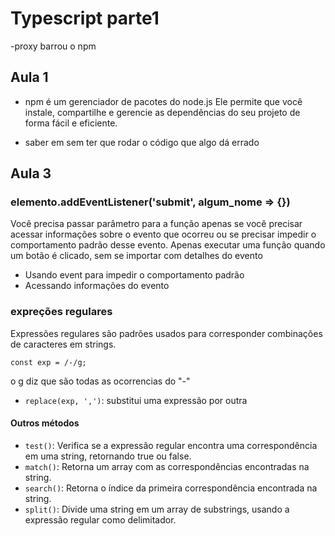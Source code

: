 # Typescript parte1

-proxy barrou o npm

## Aula 1

- npm é um gerenciador de pacotes do node.js
Ele permite que você instale, compartilhe e gerencie as dependências do seu projeto de forma fácil e eficiente.

- saber em sem ter que rodar o código que algo dá errado

## Aula 3

### elemento.addEventListener('submit', algum_nome => {})

Você precisa passar parâmetro para a função apenas se você precisar acessar informações sobre o evento que ocorreu ou se precisar impedir o comportamento padrão desse evento. Apenas executar uma função quando um botão é clicado, sem se importar com detalhes do evento

- Usando event para impedir o comportamento padrão
- Acessando informações do evento

### expreções regulares

Expressões regulares são padrões usados para corresponder combinações de caracteres em strings.

`const exp = /-/g;`  

o g diz que são todas as ocorrencias do "-"

- `replace(exp, ',')`: substitui uma expressão por outra

#### Outros métodos

- `test()`: Verifica se a expressão regular encontra uma correspondência em uma string, retornando true ou false.
- `match()`: Retorna um array com as correspondências encontradas na string.
- `search()`: Retorna o índice da primeira correspondência encontrada na string.
- `split()`: Divide uma string em um array de substrings, usando a expressão regular como delimitador.
